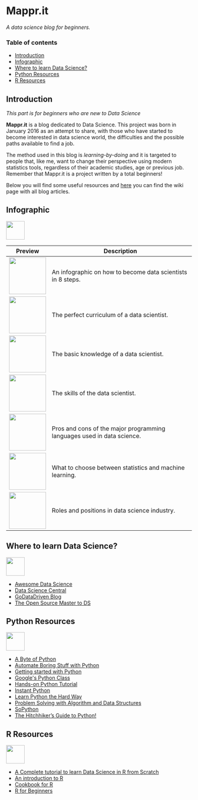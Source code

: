 # Mappr.it
*A data science blog for beginners.*

### Table of contents

* [Introduction](#introduction)
* [Infographic](#infographic)
* [Where to learn Data Science?](#where-to-learn-data-science)
* [Python Resources](#python-resources)
* [R Resources](#r-resources)

## Introduction

*This part is for beginners who are new to Data Science*

**Mappr.it** is a blog dedicated to Data Science. This project was born in January 2016 as an attempt to share, with those who have started to become interested in data science world, the difficulties and the possible paths available to find a job.

The method used in this blog is *learning-by-doing* and it is targeted to people that, like me, want to change their perspective using modern statistics tools, regardless of their academic studies, age or previous job. Remember that Mappr.it is a project written by a total beginners!

Below you will find some useful resources and [here](https://github.com/MarioCatuogno/Mappr.it/wiki) you can find the wiki page with all blog articles.

## Infographic
<img src="http://mappr.it/wp-content/uploads/2016/02/file-picture.png" width="50" /> 

Preview | Description
------------ | -------------
[<img src="http://mappr.it/wp-content/uploads/2016/02/How-to-become-a-Data-Scientist.jpg" width="100" height="100" />](http://mappr.it/wp-content/uploads/2016/02/How-to-become-a-Data-Scientist.jpg) | An infographic on how to become data scientists in 8 steps.
[<img src="http://mappr.it/wp-content/uploads/2016/02/Road-to-Data-Scientist.png" width="100" height="100" />](http://mappr.it/wp-content/uploads/2016/02/Road-to-Data-Scientist.png) | The perfect curriculum of a data scientist.
[<img src="http://mappr.it/wp-content/uploads/2016/02/Data-Science-Skillset.jpg" width="100" height="100" />](http://mappr.it/wp-content/uploads/2016/02/Data-Science-Skillset.jpg) | The basic knowledge of a data scientist.
[<img src="http://mappr.it/wp-content/uploads/2016/02/Modern-Data-Scientist.png" width="100" height="100" />](http://mappr.it/wp-content/uploads/2016/02/Modern-Data-Scientist.png) | The skills of the data scientist.
[<img src="http://mappr.it/wp-content/uploads/2016/02/R-vs-Python.png" width="100" height="100" />](http://mappr.it/wp-content/uploads/2016/02/R-vs-Python.png) | Pros and cons of the major programming languages used in data science.
[<img src="http://mappr.it/wp-content/uploads/2016/02/Statistics-vs-Machine-Learning.png" width="100" height="100" />](http://mappr.it/wp-content/uploads/2016/02/Statistics-vs-Machine-Learning.png) | What to choose between statistics and machine learning.
[<img src="http://mappr.it/wp-content/uploads/2016/02/Data-Science-Industry.png" width="100" height="100" />](http://mappr.it/wp-content/uploads/2016/02/Data-Science-Industry.png) | Roles and positions in data science industry.

## Where to learn Data Science?
<img src="http://mappr.it/wp-content/uploads/2016/02/device-laptop.png" width="50" /> 

* [Awesome Data Science](https://github.com/okulbilisim/awesome-datascience)
* [Data Science Central](http://www.datasciencecentral.com)
* [GoDataDriven Blog](http://blog.godatadriven.com/index.html)
* [The Open Source Master to DS](http://datasciencemasters.org)

## Python Resources
<img src="http://mappr.it/wp-content/uploads/2016/02/logo_python.png" width="50" /> 

* [A Byte of Python](http://python.swaroopch.com)
* [Automate Boring Stuff with Python](https://automatetheboringstuff.com)
* [Getting started with Python](https://www.python.org/about/gettingstarted/)
* [Google's Python Class](https://developers.google.com/edu/python/)
* [Hands-on Python Tutorial](http://anh.cs.luc.edu/python/hands-on/3.1/handsonHtml/index.html)
* [Instant Python](http://hetland.org/writing/instant-python.html)
* [Learn Python the Hard Way](http://learnpythonthehardway.org/book/index.html)
* [Problem Solving with Algorithm and Data Structures](http://interactivepython.org/runestone/static/pythonds/index.html)
* [SoPython](http://sopython.com)
* [The Hitchhiker’s Guide to Python!](http://docs.python-guide.org/en/latest/)

## R Resources
<img src="http://mappr.it/wp-content/uploads/2016/02/logo_r.png" width="50" /> 

* [A Complete tutorial to learn Data Science in R from Scratch](http://www.analyticsvidhya.com/blog/2016/02/complete-tutorial-learn-data-science-scratch/)
* [An introduction to R](https://cran.r-project.org/doc/manuals/R-intro.pdf)
* [Cookbook for R](http://www.cookbook-r.com)
* [R for Beginners](https://cran.r-project.org/doc/contrib/Paradis-rdebuts_en.pdf)
